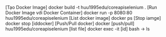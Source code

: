 [Tạo Docker Image]
docker build -t huu1995edu/coreapiselenium .
[Run Docker Image với Docker Container]
docker run -p 8080:80 huu1995edu/coreapiselenium
[List docker image]
docker ps
[Stop iamge]
docker stop [iddocker]
[Push/Pull docker]
docker [push/pull] huu1995edu/coreapiselenium
[list file]
docker exec -it [id] bash  -> ls